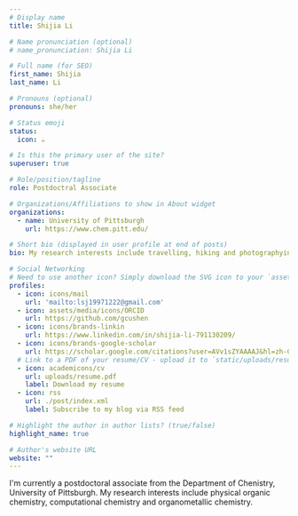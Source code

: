 ```yaml
---
# Display name
title: Shijia Li

# Name pronunciation (optional)
# name_pronunciation: Shijia Li

# Full name (for SEO)
first_name: Shijia
last_name: Li

# Pronouns (optional)
pronouns: she/her

# Status emoji
status:
  icon: ☕️

# Is this the primary user of the site?
superuser: true

# Role/position/tagline
role: Postdoctral Associate

# Organizations/Affiliations to show in About widget
organizations:
  - name: University of Pittsburgh
    url: https://www.chem.pitt.edu/

# Short bio (displayed in user profile at end of posts)
bio: My research interests include travelling, hiking and photographying.

# Social Networking
# Need to use another icon? Simply download the SVG icon to your `assets/media/icons/` folder.
profiles:
  - icon: icons/mail
    url: 'mailto:lsj19971222@gmail.com'
  - icon: assets/media/icons/ORCID
    url: https://github.com/gcushen
  - icon: icons/brands-linkin
    url: https://www.linkedin.com/in/shijia-li-791130209/
  - icon: icons/brands-google-scholar
    url: https://scholar.google.com/citations?user=AVv1sZYAAAAJ&hl=zh-CN&authuser=1
  # Link to a PDF of your resume/CV - upload it to `static/uploads/resume.pdf`
  - icon: academicons/cv
    url: uploads/resume.pdf
    label: Download my resume
  - icon: rss
    url: ./post/index.xml
    label: Subscribe to my blog via RSS feed

# Highlight the author in author lists? (true/false)
highlight_name: true

# Author's website URL
website: ""
---
```


I'm currently a postdoctoral associate from the Department of Chenistry, University of Pittsburgh. My research interests include physical organic chemistry, computational chemistry and organometallic chemistry.  